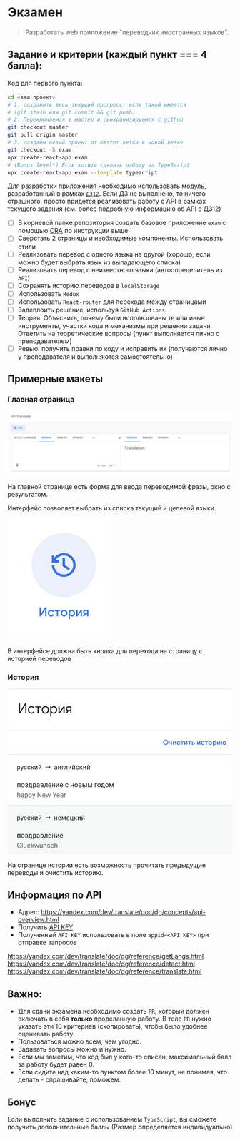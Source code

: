 # Экзамен

>Разработать web приложение "переводчик иностранных языков".

## Задание и критерии (каждый пункт === 4 балла):

Код для первого пункта:

```bash
cd <ваш проект>
# 1. сохранить весь текущий прогресс, если такой имеется
# (git stash или git commit && git push)
# 2. Переключаемся в мастер и синхронизируемся с github
git checkout master
git pull origin master
# 3. создаём новый проект от master ветки в новой ветке
git checkout -b exam
npx create-react-app exam
# (Bonus level*) Если хотите сделать работу на TypeScript
npx create-react-app exam --template typescript
```

Для разработки приложения необходимо использовать модуль, разработанный в рамках [`ДЗ12`](../lesson_12/homework.md).
Если ДЗ не выполнено, то ничего страшного, просто придется реализовать работу с API в рамках текущего задания (см. более подробную информацию об API в ДЗ12)

- [ ] В корневой папке репозитория создать базовое приложение `exam` с помощью [CRA](https://github.com/facebook/create-react-app#quick-overview) по инструкции выше
- [ ] Сверстать 2 страницы и необходимые компоненты. Использовать стили
- [ ] Реализовать перевод с одного языка на другой (хорошо, если можно будет выбрать язык из выпадающего списка)
- [ ] Реализовать перевод с неизвестного языка (автоопределитель из `API`)
- [ ] Сохранять историю переводов в `localStorage`
- [ ] Использовать `Redux`
- [ ] Использовать `React-router` для перехода между страницами
- [ ] Задеплоить решение, используя `GitHub Actions`.
- [ ] Теория: Объяснить, почему были использованы те или иные инструменты, участки кода и механизмы при решении задачи. Ответить на теоретические вопросы (пункт выполняется лично с преподавателем)
- [ ] Ревью: получить правки по коду и исправить их (получаются лично у преподавателя и выполняются самостоятельно)

## Примерные макеты

### Главная страница

![Главная](./1.png)

На главной странице есть форма для ввода переводимой фразы, окно с результатом.

Интерфейс позволяет выбрать из списка текущий и целевой языки.

![Кнопка перехода на историю](./2.png)

В интерфейсе должна быть кнопка для перехода на страницу с историей переводов

### История

![История](./3.png)

На странице истории есть возможность прочитать предыдущие переводы и очистить историю.

## Информация по API

* Адрес: https://yandex.com/dev/translate/doc/dg/concepts/api-overview.html
* Получить [API KEY]()
* Полученный `API KEY` использовать в поле `appid=<API KEY>` при отправке запросов

https://yandex.com/dev/translate/doc/dg/reference/getLangs.html
https://yandex.com/dev/translate/doc/dg/reference/detect.html
https://yandex.com/dev/translate/doc/dg/reference/translate.html

## Важно:

* Для сдачи экзамена необходимо создать `PR`, который должен включать в себя **только** проделанную работу.
В теле `PR` нужно указать эти 10 критериев (скопировать), чтобы было удобнее оценивать работу.
* Пользоваться можно всем, чем угодно.
* Задавать вопросы можно и нужно.
* Если мы заметим, что код был у кого-то списан, максимальный балл за работу будет равен 0.
* Если сидите над каким-то пунктом более 10 минут, не понимая, что делать - спрашивайте, поможем.

## Бонус

Если выполнить задание с использованием `TypeScript`, вы сможете получить дополнительные баллы (Размер определяется индивидуально)
